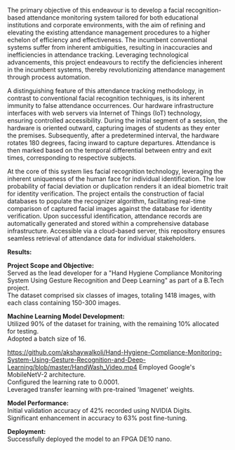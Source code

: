 The primary objective of this endeavour is to develop a facial recognition-based attendance monitoring system tailored for both educational institutions and corporate environments, with the aim of refining and elevating the existing attendance management procedures to a higher echelon of efficiency and effectiveness. The incumbent conventional systems suffer from inherent ambiguities, resulting in inaccuracies and inefficiencies in attendance tracking. Leveraging technological advancements, this project endeavours to rectify the deficiencies inherent in the incumbent systems, thereby revolutionizing attendance management through process automation.

A distinguishing feature of this attendance tracking methodology, in contrast to conventional facial recognition techniques, is its inherent immunity to false attendance occurrences. Our hardware infrastructure interfaces with web servers via Internet of Things (IoT) technology, ensuring controlled accessibility. During the initial segment of a session, the hardware is oriented outward, capturing images of students as they enter the premises. Subsequently, after a predetermined interval, the hardware rotates 180 degrees, facing inward to capture departures. Attendance is then marked based on the temporal differential between entry and exit times, corresponding to respective subjects.

At the core of this system lies facial recognition technology, leveraging the inherent uniqueness of the human face for individual identification. The low probability of facial deviation or duplication renders it an ideal biometric trait for identity verification. The project entails the construction of facial databases to populate the recognizer algorithm, facilitating real-time comparison of captured facial images against the database for identity verification. Upon successful identification, attendance records are automatically generated and stored within a comprehensive database infrastructure. Accessible via a cloud-based server, this repository ensures seamless retrieval of attendance data for individual stakeholders.

**Results:**

**Project Scope and Objective:**  
Served as the lead developer for a "Hand Hygiene Compliance Monitoring System Using Gesture Recognition and Deep Learning" as part of a B.Tech project.  
The dataset comprised six classes of images, totaling 1418 images, with each class containing 150-300 images.  

**Machine Learning Model Development:**  
Utilized 90% of the dataset for training, with the remaining 10% allocated for testing.  
Adopted a batch size of 16.  



https://github.com/akshaywalkoli/Hand-Hygiene-Compliance-Monitoring-System-Using-Gesture-Recognition-and-Deep-Learning/blob/master/HandWash_Video.mp4
Employed Google's MobileNetV-2 architecture.  
Configured the learning rate to 0.0001.  
Leveraged transfer learning with pre-trained 'Imagenet' weights.  

**Model Performance:**  
Initial validation accuracy of 42% recorded using NVIDIA Digits.  
Significant enhancement in accuracy to 63% post fine-tuning.  

**Deployment:**  
Successfully deployed the model to an FPGA DE10 nano.
